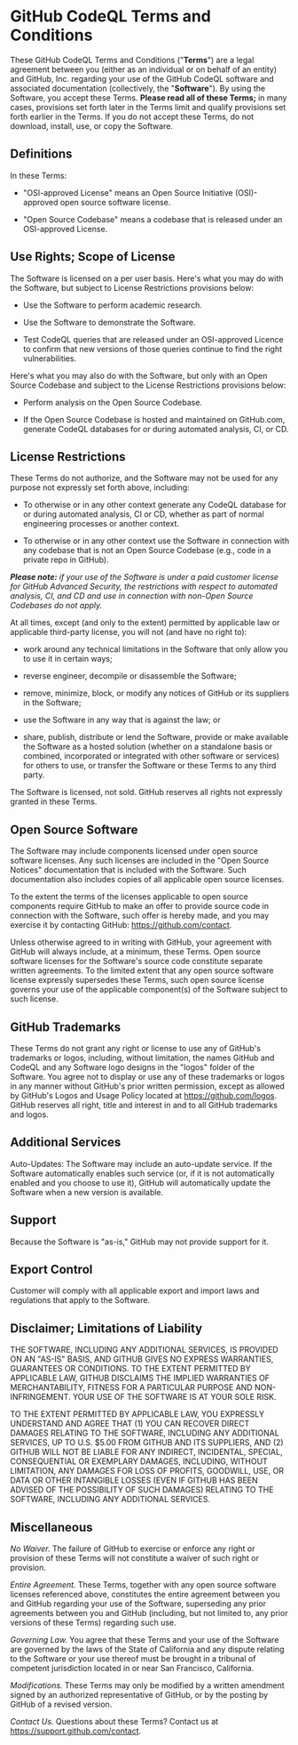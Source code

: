 GitHub CodeQL Terms and Conditions
==================================

These GitHub CodeQL Terms and Conditions ("**Terms**") are a legal
agreement between you (either as an individual or on behalf of an
entity) and GitHub, Inc. regarding your use of the GitHub CodeQL
software and associated documentation (collectively, the
"**Software**"). By using the Software, you accept these Terms.
**Please read all of these Terms;** in many cases, provisions set
forth later in the Terms limit and qualify provisions set forth
earlier in the Terms.  If you do not accept these Terms, do not
download, install, use, or copy the Software.

Definitions
-----------

In these Terms:

* "OSI-approved License" means an Open Source Initiative
    (OSI)-approved open source software license.

* "Open Source Codebase" means a codebase that is released under an
    OSI-approved License.

Use Rights; Scope of License
----------------------------

The Software is licensed on a per user basis. Here's what you may do
with the Software, but subject to License Restrictions provisions
below:

* Use the Software to perform academic research.

* Use the Software to demonstrate the Software.

* Test CodeQL queries that are released under an OSI-approved
    Licence to confirm that new versions of those queries continue to
    find the right vulnerabilities.

Here's what you may also do with the Software, but only with an Open
Source Codebase and subject to the License Restrictions provisions
below:

* Perform analysis on the Open Source Codebase.

* If the Open Source Codebase is hosted and maintained on
    GitHub.com, generate CodeQL databases for or during automated
    analysis, CI, or CD.

License Restrictions
--------------------

These Terms do not authorize, and the Software may not be used for any
purpose not expressly set forth above, including:

* To otherwise or in any other context generate any CodeQL database
    for or during automated analysis, CI or CD, whether as part of
    normal engineering processes or another context.

* To otherwise or in any other context use the Software in
    connection with any codebase that is not an Open Source Codebase
    (e.g., code in a private repo in GitHub).

_**Please note:** if your use of the Software is under a paid customer
license for GitHub Advanced Security, the restrictions with respect to
automated analysis, CI, and CD and use in connection with non-Open
Source Codebases do not apply._

At all times, except (and only to the extent) permitted by applicable
law or applicable third-party license, you will not (and have no right
to):

* work around any technical limitations in the Software that only
    allow you to use it in certain ways;

* reverse engineer, decompile or disassemble the Software;

* remove, minimize, block, or modify any notices of GitHub or its
    suppliers in the Software;

* use the Software in any way that is against the law; or

* share, publish, distribute or lend the Software, provide or make
    available the Software as a hosted solution (whether on a
    standalone basis or combined, incorporated or integrated with
    other software or services) for others to use, or transfer the
    Software or these Terms to any third party.

The Software is licensed, not sold. GitHub reserves all rights not
expressly granted in these Terms.

Open Source Software
--------------------

The Software may include components licensed under open source
software licenses. Any such licenses are included in the "Open Source
Notices" documentation that is included with the Software. Such
documentation also includes copies of all applicable open source
licenses.

To the extent the terms of the licenses applicable to open source
components require GitHub to make an offer to provide source code in
connection with the Software, such offer is hereby made, and you may
exercise it by contacting GitHub: <https://github.com/contact>.

Unless otherwise agreed to in writing with GitHub, your agreement with
GitHub will always include, at a minimum, these Terms. Open source
software licenses for the Software's source code constitute separate
written agreements. To the limited extent that any open source
software license expressly supersedes these Terms, such open source
license governs your use of the applicable component(s) of the
Software subject to such license.

GitHub Trademarks
-----------------

These Terms do not grant any right or license to use any of GitHub's
trademarks or logos, including, without limitation, the names GitHub
and CodeQL and any Software logo designs in the "logos" folder of the
Software. You agree not to display or use any of these trademarks or
logos in any manner without GitHub's prior written permission, except
as allowed by GitHub's Logos and Usage Policy located at
<https://github.com/logos>. GitHub reserves all right, title and
interest in and to all GitHub trademarks and logos.

Additional Services
-------------------

Auto-Updates: The Software may include an auto-update service. If the
Software automatically enables such service (or, if it is not
automatically enabled and you choose to use it), GitHub will
automatically update the Software when a new version is available.

Support
-------

Because the Software is "as-is," GitHub may not provide support for it.

Export Control
--------------

Customer will comply with all applicable export and import laws and
regulations that apply to the Software.

Disclaimer; Limitations of Liability
------------------------------------

THE SOFTWARE, INCLUDING ANY ADDITIONAL SERVICES, IS PROVIDED ON AN
"AS-IS" BASIS, AND GITHUB GIVES NO EXPRESS WARRANTIES, GUARANTEES OR
CONDITIONS. TO THE EXTENT PERMITTED BY APPLICABLE LAW, GITHUB
DISCLAIMS THE IMPLIED WARRANTIES OF MERCHANTABILITY, FITNESS FOR A
PARTICULAR PURPOSE AND NON-INFRINGEMENT. YOUR USE OF THE SOFTWARE IS
AT YOUR SOLE RISK.

TO THE EXTENT PERMITTED BY APPLICABLE LAW, YOU EXPRESSLY UNDERSTAND
AND AGREE THAT (1) YOU CAN RECOVER DIRECT DAMAGES RELATING TO THE
SOFTWARE, INCLUDING ANY ADDITIONAL SERVICES, UP TO U.S. $5.00 FROM
GITHUB AND ITS SUPPLIERS, AND (2) GITHUB WILL NOT BE LIABLE FOR ANY
INDIRECT, INCIDENTAL, SPECIAL, CONSEQUENTIAL OR EXEMPLARY DAMAGES,
INCLUDING, WITHOUT LIMITATION, ANY DAMAGES FOR LOSS OF PROFITS,
GOODWILL, USE, OR DATA OR OTHER INTANGIBLE LOSSES (EVEN IF GITHUB HAS
BEEN ADVISED OF THE POSSIBILITY OF SUCH DAMAGES) RELATING TO THE
SOFTWARE, INCLUDING ANY ADDITIONAL SERVICES.

Miscellaneous
-------------

_No Waiver._ The failure of GitHub to exercise or enforce any right or
provision of these Terms will not constitute a waiver of such right or
provision.

_Entire Agreement._ These Terms, together with any open source
software licenses referenced above, constitutes the entire agreement
between you and GitHub regarding your use of the Software, superseding
any prior agreements between you and GitHub (including, but not
limited to, any prior versions of these Terms) regarding such use.

_Governing Law._ You agree that these Terms and your use of the
Software are governed by the laws of the State of California and any
dispute relating to the Software or your use thereof must be brought
in a tribunal of competent jurisdiction located in or near San
Francisco, California.

_Modifications._ These Terms may only be modified by a written
amendment signed by an authorized representative of GitHub, or by the
posting by GitHub of a revised version.

_Contact Us._ Questions about these Terms? Contact us at
<https://support.github.com/contact>.
